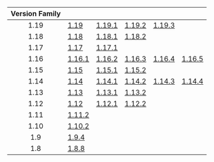 | Version Family | | | | | |
|:---:|---|---|---|---|---|
| 1.19 | [1.19](https://github.com/BaldGang/spigot-build/releases/download/20230210/spigot-1.19.jar) | [1.19.1](https://github.com/BaldGang/spigot-build/releases/download/20230210/spigot-1.19.1.jar) | [1.19.2](https://github.com/BaldGang/spigot-build/releases/download/20230210/spigot-1.19.2.jar) | [1.19.3](https://github.com/BaldGang/spigot-build/releases/download/20230210/spigot-1.19.3.jar) | |
| 1.18 | [1.18](https://github.com/BaldGang/spigot-build/releases/download/20230210/spigot-1.18.jar) | [1.18.1](https://github.com/BaldGang/spigot-build/releases/download/20230210/spigot-1.18.1.jar) | [1.18.2](https://github.com/BaldGang/spigot-build/releases/download/20230210/spigot-1.18.2.jar) | | |
| 1.17 | [1.17](https://github.com/BaldGang/spigot-build/releases/download/20230210/spigot-1.17.jar) | [1.17.1](https://github.com/BaldGang/spigot-build/releases/download/20230210/spigot-1.17.1.jar) | | | |
| 1.16 | [1.16.1](https://github.com/BaldGang/spigot-build/releases/download/20230210/spigot-1.16.1.jar) | [1.16.2](https://github.com/BaldGang/spigot-build/releases/download/20230210/spigot-1.16.2.jar) | [1.16.3](https://github.com/BaldGang/spigot-build/releases/download/20230210/spigot-1.16.3.jar) | [1.16.4](https://github.com/BaldGang/spigot-build/releases/download/20230210/spigot-1.16.4.jar) | [1.16.5](https://github.com/BaldGang/spigot-build/releases/download/20230210/spigot-1.16.5.jar) |
| 1.15 | [1.15](https://github.com/BaldGang/spigot-build/releases/download/20230210/spigot-1.15.jar) | [1.15.1](https://github.com/BaldGang/spigot-build/releases/download/20230210/spigot-1.15.1.jar) | [1.15.2](https://github.com/BaldGang/spigot-build/releases/download/20230210/spigot-1.15.2.jar) | | |
| 1.14 | [1.14](https://github.com/BaldGang/spigot-build/releases/download/20230210/spigot-1.14.jar) | [1.14.1](https://github.com/BaldGang/spigot-build/releases/download/20230210/spigot-1.14.1.jar) | [1.14.2](https://github.com/BaldGang/spigot-build/releases/download/20230210/spigot-1.14.2.jar) | [1.14.3](https://github.com/BaldGang/spigot-build/releases/download/20230210/spigot-1.14.3.jar) | [1.14.4](https://github.com/BaldGang/spigot-build/releases/download/20230210/spigot-1.14.4.jar) |
| 1.13 | [1.13](https://github.com/BaldGang/spigot-build/releases/download/20230210/spigot-1.13.jar) | [1.13.1](https://github.com/BaldGang/spigot-build/releases/download/20230210/spigot-1.13.1.jar) | [1.13.2](https://github.com/BaldGang/spigot-build/releases/download/20230210/spigot-1.13.2.jar) | | |
| 1.12 | [1.12](https://github.com/BaldGang/spigot-build/releases/download/20230210/spigot-1.12.jar) | [1.12.1](https://github.com/BaldGang/spigot-build/releases/download/20230210/spigot-1.12.1.jar) | [1.12.2](https://github.com/BaldGang/spigot-build/releases/download/20230210/spigot-1.12.2.jar) | | |
| 1.11 | [1.11.2](https://github.com/BaldGang/spigot-build/releases/download/20230210/spigot-1.11.2.jar) | | | | |
| 1.10 | [1.10.2](https://github.com/BaldGang/spigot-build/releases/download/20230210/spigot-1.10.2.jar) | | | | |
| 1.9 | [1.9.4](https://github.com/BaldGang/spigot-build/releases/download/20230210/spigot-1.9.4.jar) | | | | |
| 1.8 | [1.8.8](https://github.com/BaldGang/spigot-build/releases/download/20230210/spigot-1.8.8.jar) | | | | |
